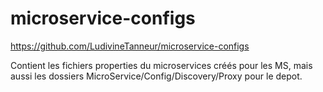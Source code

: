 # microservice-configs
https://github.com/LudivineTanneur/microservice-configs

Contient les fichiers properties du microservices créés pour les MS, mais aussi les dossiers MicroService/Config/Discovery/Proxy pour le depot.
